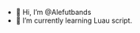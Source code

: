 - 👋 Hi, I’m @Alefutbands
- 🌱 I’m currently learning Luau script.

<!---
Alefutbands/Alefutbands is a ✨ special ✨ repository because its `README.md` (this file) appears on your GitHub profile.
You can click the Preview link to take a look at your changes.
--->
